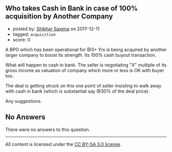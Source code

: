 ## Who takes Cash in Bank in case of 100% acquisition by Another Company

- posted by: [Shikhar Saxena](https://stackexchange.com/users/12476134/shikhar-saxena) on 2017-12-11
- tagged: `acquisition`
- score: 0

<p>A BPO which has been operational for @3+ Yrs is being acquired by another larger company to boost its strength. Its 100% cash buyout transaction.</p>

<p>What will happen to cash in bank. The seller is negotiating "X" multiple of its gross income as valuation of company which more or less is OK with buyer too.</p>

<p>The deal is getting struck on this one point of seller insisting to walk away with cash in bank (which is substantial say @30% of the deal price).</p>

<p>Any suggestions.</p>


## No Answers

There were no answers to this question.


---

All content is licensed under the [CC BY-SA 3.0 license](https://creativecommons.org/licenses/by-sa/3.0/).

